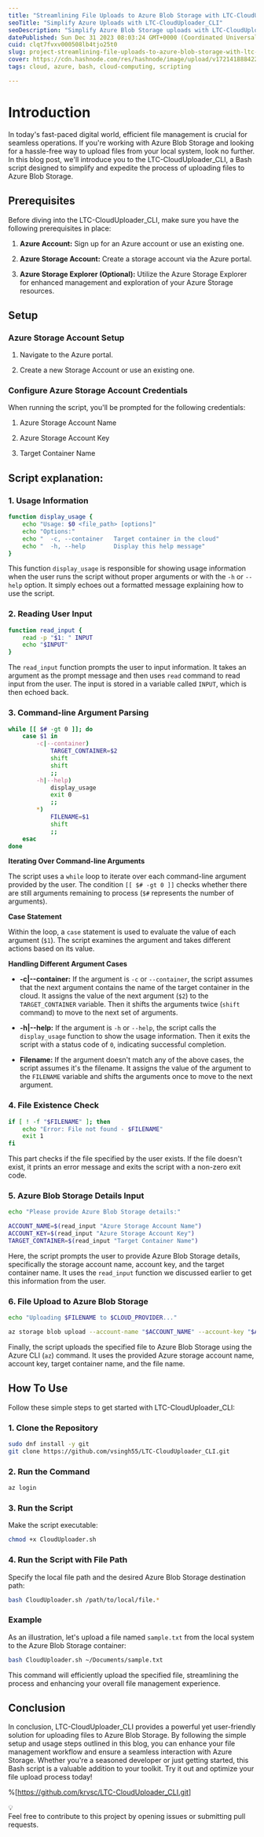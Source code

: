 ```yaml
---
title: "Streamlining File Uploads to Azure Blob Storage with LTC-CloudUploader_CLI"
seoTitle: "Simplify Azure Uploads with LTC-CloudUploader_CLI"
seoDescription: "Simplify Azure Blob Storage uploads with LTC-CloudUploader_CLI, an easy Bash script. Enhance file management!"
datePublished: Sun Dec 31 2023 08:03:24 GMT+0000 (Coordinated Universal Time)
cuid: clqt7fvxv000508lb4tjo25t0
slug: project-streamlining-file-uploads-to-azure-blob-storage-with-ltc-clouduploadercli
cover: https://cdn.hashnode.com/res/hashnode/image/upload/v1721418884220/78be714b-2c6f-4ac7-be59-f3de938812c9.png
tags: cloud, azure, bash, cloud-computing, scripting

---
```


# **Introduction**

In today's fast-paced digital world, efficient file management is crucial for seamless operations. If you're working with Azure Blob Storage and looking for a hassle-free way to upload files from your local system, look no further. In this blog post, we'll introduce you to the LTC-CloudUploader\_CLI, a Bash script designed to simplify and expedite the process of uploading files to Azure Blob Storage.

## **Prerequisites**

Before diving into the LTC-CloudUploader\_CLI, make sure you have the following prerequisites in place:

1. **Azure Account:** Sign up for an Azure account or use an existing one.
    
2. **Azure Storage Account:** Create a storage account via the Azure portal.
    
3. **Azure Storage Explorer (Optional):** Utilize the Azure Storage Explorer for enhanced management and exploration of your Azure Storage resources.
    

## **Setup**

### **Azure Storage Account Setup**

1. Navigate to the Azure portal.
    
2. Create a new Storage Account or use an existing one.
    

### **Configure Azure Storage Account Credentials**

When running the script, you'll be prompted for the following credentials:

1. Azure Storage Account Name
    
2. Azure Storage Account Key
    
3. Target Container Name
    

## Script explanation:

### 1\. Usage Information

```bash
function display_usage {
    echo "Usage: $0 <file_path> [options]"
    echo "Options:"
    echo "  -c, --container   Target container in the cloud"
    echo "  -h, --help        Display this help message"
}
```

This function `display_usage` is responsible for showing usage information when the user runs the script without proper arguments or with the `-h` or `--help` option. It simply echoes out a formatted message explaining how to use the script.

### 2\. Reading User Input

```bash
function read_input {
    read -p "$1: " INPUT
    echo "$INPUT"
}
```

The `read_input` function prompts the user to input information. It takes an argument as the prompt message and then uses `read` command to read input from the user. The input is stored in a variable called `INPUT`, which is then echoed back.

### 3\. Command-line Argument Parsing

```bash
while [[ $# -gt 0 ]]; do
    case $1 in
        -c|--container)
            TARGET_CONTAINER=$2
            shift
            shift
            ;;
        -h|--help)
            display_usage
            exit 0
            ;;
        *)
            FILENAME=$1
            shift
            ;;
    esac
done
```

**Iterating Over Command-line Arguments**

The script uses a `while` loop to iterate over each command-line argument provided by the user. The condition `[[ $# -gt 0 ]]` checks whether there are still arguments remaining to process (`$#` represents the number of arguments).

**Case Statement**

Within the loop, a `case` statement is used to evaluate the value of each argument (`$1`). The script examines the argument and takes different actions based on its value.

**Handling Different Argument Cases**

* **\-c|--container:** If the argument is `-c` or `--container`, the script assumes that the next argument contains the name of the target container in the cloud. It assigns the value of the next argument (`$2`) to the `TARGET_CONTAINER` variable. Then it shifts the arguments twice (`shift` command) to move to the next set of arguments.
    
* **\-h|--help:** If the argument is `-h` or `--help`, the script calls the `display_usage` function to show the usage information. Then it exits the script with a status code of `0`, indicating successful completion.
    
* **Filename:** If the argument doesn't match any of the above cases, the script assumes it's the filename. It assigns the value of the argument to the `FILENAME` variable and shifts the arguments once to move to the next argument.
    

### 4\. File Existence Check

```bash
if [ ! -f "$FILENAME" ]; then
    echo "Error: File not found - $FILENAME"
    exit 1
fi
```

This part checks if the file specified by the user exists. If the file doesn't exist, it prints an error message and exits the script with a non-zero exit code.

### 5\. Azure Blob Storage Details Input

```bash
echo "Please provide Azure Blob Storage details:"

ACCOUNT_NAME=$(read_input "Azure Storage Account Name")
ACCOUNT_KEY=$(read_input "Azure Storage Account Key")
TARGET_CONTAINER=$(read_input "Target Container Name")
```

Here, the script prompts the user to provide Azure Blob Storage details, specifically the storage account name, account key, and the target container name. It uses the `read_input` function we discussed earlier to get this information from the user.

### 6\. File Upload to Azure Blob Storage

```bash
echo "Uploading $FILENAME to $CLOUD_PROVIDER..."

az storage blob upload --account-name "$ACCOUNT_NAME" --account-key "$ACCOUNT_KEY" --container-name "$TARGET_CONTAINER" --name "$(basename "$FILENAME")" --type block --content-type "application/octet-stream" --file "$FILENAME"
```

Finally, the script uploads the specified file to Azure Blob Storage using the Azure CLI (`az`) command. It uses the provided Azure storage account name, account key, target container name, and the file name.

## **How To Use**

Follow these simple steps to get started with LTC-CloudUploader\_CLI:

### **1\. Clone the Repository**

```bash
sudo dnf install -y git
git clone https://github.com/vsingh55/LTC-CloudUploader_CLI.git
```

### **2\. Run the Command**

```bash
az login
```

### **3\. Run the Script**

Make the script executable:

```bash
chmod +x CloudUploader.sh
```

### **4\. Run the Script with File Path**

Specify the local file path and the desired Azure Blob Storage destination path:

```bash
bash CloudUploader.sh /path/to/local/file.*
```

### **Example**

As an illustration, let's upload a file named `sample.txt` from the local system to the Azure Blob Storage container:

```bash
bash CloudUploader.sh ~/Documents/sample.txt
```

This command will efficiently upload the specified file, streamlining the process and enhancing your overall file management experience.

## **Conclusion**

In conclusion, LTC-CloudUploader\_CLI provides a powerful yet user-friendly solution for uploading files to Azure Blob Storage. By following the simple setup and usage steps outlined in this blog, you can enhance your file management workflow and ensure a seamless interaction with Azure Storage. Whether you're a seasoned developer or just getting started, this Bash script is a valuable addition to your toolkit. Try it out and optimize your file upload process today!

%[https://github.com/krvsc/LTC-CloudUploader_CLI.git] 

<div data-node-type="callout">
<div data-node-type="callout-emoji">💡</div>
<div data-node-type="callout-text">Feel free to contribute to this project by opening issues or submitting pull requests.</div>
</div>